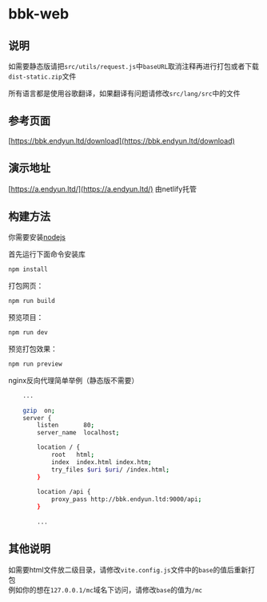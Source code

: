 # bbk-web

## 说明

如需要静态版请把`src/utils/request.js`中`baseURL`取消注释再进行打包或者下载`dist-static.zip`文件

所有语言都是使用谷歌翻译，如果翻译有问题请修改`src/lang/src`中的文件

## 参考页面

[https://bbk.endyun.ltd/download](https://bbk.endyun.ltd/download)

## 演示地址

[https://a.endyun.ltd/](https://a.endyun.ltd/) 由netlify托管

## 构建方法

你需要安装[nodejs](https://nodejs.org/)

首先运行下面命令安装库

```bash
npm install
```

打包网页：

```bash
npm run build
```

预览项目：

```bash
npm run dev
```

预览打包效果：

```bash
npm run preview
```

nginx反向代理简单举例（静态版不需要）

```bash
    ...
    
    gzip  on;
    server {
        listen       80;
        server_name  localhost;

        location / {
            root   html;
            index  index.html index.htm;
            try_files $uri $uri/ /index.html;
        }
        
        location /api {
            proxy_pass http://bbk.endyun.ltd:9000/api; 
        }
        
        ...

```

## 其他说明

如需要html文件放二级目录，请修改`vite.config.js`文件中的`base`的值后重新打包  
例如你的想在`127.0.0.1/mc`域名下访问，请修改`base`的值为`/mc`



